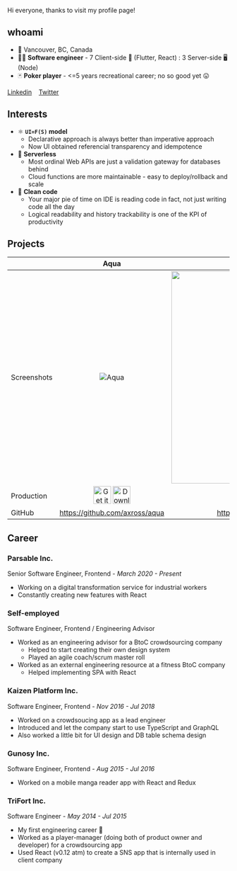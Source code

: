 Hi everyone, thanks to visit my profile page!

## whoami

- 📍 Vancouver, BC, Canada
- 👨‍💻 **Software engineer** - 7 Client-side 📱 (Flutter, React) : 3 Server-side 🖥 (Node)
- 🃏 **Poker player** - <=5 years recreational career; no so good yet 😛

[Linkedin](https://www.linkedin.com/in/axross/)&nbsp;&nbsp;&nbsp;&nbsp;[Twitter](https://twitter.com/axross_)

## Interests

- ⚛️ **`UI=F(S)` model**
  - Declarative approach is always better than imperative approach
  - Now UI obtained referencial transparency and idempotence
- 🚀 **Serverless**
  - Most ordinal Web APIs are just a validation gateway for databases behind
  - Cloud functions are more maintainable - easy to deploy/rollback and scale
- 🧼 **Clean code**
  - Your major pie of time on IDE is reading code in fact, not just writing code all the day
  - Logical readability and history trackability is one of the KPI of productivity

## Projects

| | Aqua | kohei.dev |
|:--- |:----:|:---:|
| Screenshots | ![Aqua](https://user-images.githubusercontent.com/4289883/89248433-9a76ba80-d5c4-11ea-9b23-b4d0a4dcc867.gif) | <img src="https://user-images.githubusercontent.com/4289883/106075950-7bfd0200-60c3-11eb-9118-62b7b27a1820.png" width="480px" /> |
| Production | [<img src="https://user-images.githubusercontent.com/4289883/68385703-35fafd80-010f-11ea-8433-2c8e9994b023.png" alt="Get it on Google Play" height="40" />](https://play.google.com/store/apps/details?id=app.axross.aqua&hl=en) [<img src="https://user-images.githubusercontent.com/4289883/68385704-35fafd80-010f-11ea-83ce-6bd8b7eff5d1.png" alt="Download on the App Store" height="40" />](https://apps.apple.com/us/app/odds-calculator-for-poker/id1485519383) | https://kohei.dev/ |
| GitHub | https://github.com/axross/aqua | https://github.com/axross/kohei.dev |

## Career

### Parsable Inc.

Senior Software Engineer, Frontend - *March 2020 - Present*

- Working on a digital transformation service for industrial workers
- Constantly creating new features with React

### Self-employed

Software Engineer, Frontend / Engineering Advisor

- Worked as an engineering advisor for a BtoC crowdsourcing company
    - Helped to start creating their own design system
    - Played an agile coach/scrum master roll
- Worked as an external engineering resource at a fitness BtoC company
    - Helped implementing SPA with React

### Kaizen Platform Inc.

Software Engineer, Frontend - *Nov 2016 - Jul 2018*

- Worked on a crowdsoucing app as a lead engineer
- Introduced and let the company start to use TypeScript and GraphQL
- Also worked a little bit for UI design and DB table schema design

### Gunosy Inc.

Software Engineer, Frontend - *Aug 2015 - Jul 2016*

- Worked on a mobile manga reader app with React and Redux

### TriFort Inc.

Software Engineer - *May 2014 - Jul 2015*

- My first engineering career 👶
- Worked as a player-manager (doing both of product owner and developer) for a crowdsourcing app
- Used React (v0.12 atm) to create a SNS app that is internally used in client company
